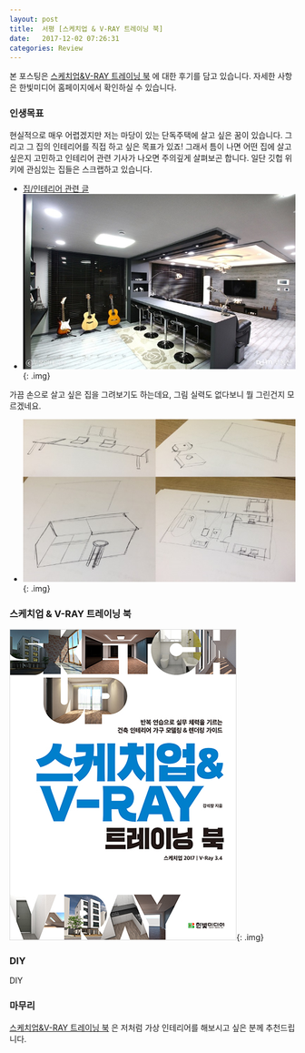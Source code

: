 ```yaml
---
layout: post
title:  서평 [스케치업 & V-RAY 트레이닝 북]
date:   2017-12-02 07:26:31
categories: Review
---
```


본 포스팅은 [스케치업&V-RAY 트레이닝 북] 에 대한 후기를 담고 있습니다.
자세한 사항은 한빛미디어 홈페이지에서 확인하실 수 있습니다.


### 인생목표

현실적으로 매우 어렵겠지만 저는 마당이 있는 단독주택에 살고 싶은 꿈이 있습니다.
그리고 그 집의 인테리어를 직접 하고 싶은 목표가 있죠!
그래서 틈이 나면 어떤 집에 살고 싶은지 고민하고 인테리어 관련 기사가 나오면 주의깊게 살펴보곤 합니다.
일단 깃헙 위키에 관심있는 집들은 스크랩하고 있습니다.

- [집/인테리어 관련 글](https://github.com/hyunjong-lee/studies/wiki/_house)
- ![맘에 드는 인테리어 예제](/assets/images/sketchup_v-ray/interior_good_example.jpg){: .img}


가끔 손으로 살고 싶은 집을 그려보기도 하는데요, 그림 실력도 없다보니 뭘 그린건지 모르겠네요.

- ![인테리어 직접 그림](/assets/images/sketchup_v-ray/interior_handdraw.jpg){: .img}


### 스케치업 & V-RAY 트레이닝 북

![스케치업 & V-RAY 트레이닝 북](/assets/images/sketchup_v-ray/book_cover.jpg){: .img}



### DIY

DIY


### 마무리

[스케치업&V-RAY 트레이닝 북] 은 저처럼 가상 인테리어를 해보시고 싶은 분께 추천드립니다.


[스케치업&V-RAY 트레이닝 북]: http://www.hanbit.co.kr/store/books/look.php?p_code=B7809647538
